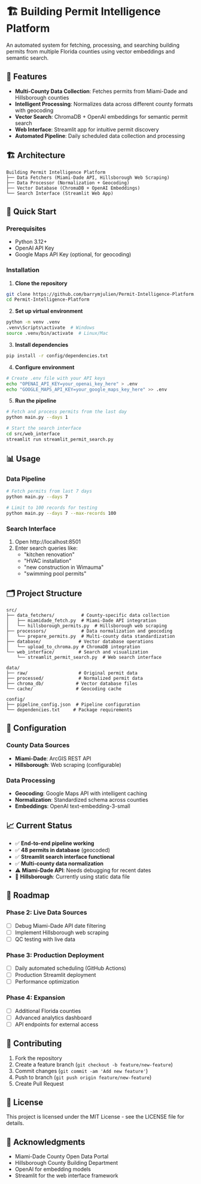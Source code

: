 # 🏗️ Building Permit Intelligence Platform

An automated system for fetching, processing, and searching building permits from multiple Florida counties using vector embeddings and semantic search.

## 🎯 Features

- **Multi-County Data Collection**: Fetches permits from Miami-Dade and Hillsborough counties
- **Intelligent Processing**: Normalizes data across different county formats with geocoding
- **Vector Search**: ChromaDB + OpenAI embeddings for semantic permit search
- **Web Interface**: Streamlit app for intuitive permit discovery
- **Automated Pipeline**: Daily scheduled data collection and processing

## 🏗️ Architecture

```
Building Permit Intelligence Platform
├── Data Fetchers (Miami-Dade API, Hillsborough Web Scraping)
├── Data Processor (Normalization + Geocoding)
├── Vector Database (ChromaDB + OpenAI Embeddings)
└── Search Interface (Streamlit Web App)
```

## 🚀 Quick Start

### Prerequisites
- Python 3.12+
- OpenAI API Key
- Google Maps API Key (optional, for geocoding)

### Installation

1. **Clone the repository**
```bash
git clone https://github.com/barrymjulien/Permit-Intelligence-Platform.git
cd Permit-Intelligence-Platform
```

2. **Set up virtual environment**
```bash
python -m venv .venv
.venv\Scripts\activate  # Windows
source .venv/bin/activate  # Linux/Mac
```

3. **Install dependencies**
```bash
pip install -r config/dependencies.txt
```

4. **Configure environment**
```bash
# Create .env file with your API keys
echo "OPENAI_API_KEY=your_openai_key_here" > .env
echo "GOOGLE_MAPS_API_KEY=your_google_maps_key_here" >> .env
```

5. **Run the pipeline**
```bash
# Fetch and process permits from the last day
python main.py --days 1

# Start the search interface
cd src/web_interface
streamlit run streamlit_permit_search.py
```

## 📊 Usage

### Data Pipeline
```bash
# Fetch permits from last 7 days
python main.py --days 7

# Limit to 100 records for testing
python main.py --days 7 --max-records 100
```

### Search Interface
1. Open http://localhost:8501
2. Enter search queries like:
   - "kitchen renovation"
   - "HVAC installation"
   - "new construction in Wimauma"
   - "swimming pool permits"

## 🗂️ Project Structure

```
src/
├── data_fetchers/          # County-specific data collection
│   ├── miamidade_fetch.py  # Miami-Dade API integration
│   └── hillsborough_permits.py  # Hillsborough web scraping
├── processors/             # Data normalization and geocoding
│   └── prepare_permits.py  # Multi-county data standardization
├── database/              # Vector database operations
│   └── upload_to_chroma.py # ChromaDB integration
└── web_interface/         # Search and visualization
    └── streamlit_permit_search.py  # Web search interface

data/
├── raw/                   # Original permit data
├── processed/             # Normalized permit data
├── chroma_db/            # Vector database files
└── cache/                # Geocoding cache

config/
├── pipeline_config.json  # Pipeline configuration
└── dependencies.txt     # Package requirements
```

## 🔧 Configuration

### County Data Sources
- **Miami-Dade**: ArcGIS REST API
- **Hillsborough**: Web scraping (configurable)

### Data Processing
- **Geocoding**: Google Maps API with intelligent caching
- **Normalization**: Standardized schema across counties
- **Embeddings**: OpenAI text-embedding-3-small

## 📈 Current Status

- ✅ **End-to-end pipeline working**
- ✅ **48 permits in database** (geocoded)
- ✅ **Streamlit search interface functional**
- ✅ **Multi-county data normalization**
- ⚠️ **Miami-Dade API**: Needs debugging for recent dates
- 📁 **Hillsborough**: Currently using static data file

## 🎯 Roadmap

### Phase 2: Live Data Sources
- [ ] Debug Miami-Dade API date filtering
- [ ] Implement Hillsborough web scraping
- [ ] QC testing with live data

### Phase 3: Production Deployment
- [ ] Daily automated scheduling (GitHub Actions)
- [ ] Production Streamlit deployment
- [ ] Performance optimization

### Phase 4: Expansion
- [ ] Additional Florida counties
- [ ] Advanced analytics dashboard
- [ ] API endpoints for external access

## 🤝 Contributing

1. Fork the repository
2. Create a feature branch (`git checkout -b feature/new-feature`)
3. Commit changes (`git commit -am 'Add new feature'`)
4. Push to branch (`git push origin feature/new-feature`)
5. Create Pull Request

## 📄 License

This project is licensed under the MIT License - see the LICENSE file for details.

## 🙏 Acknowledgments

- Miami-Dade County Open Data Portal
- Hillsborough County Building Department
- OpenAI for embedding models
- Streamlit for the web interface framework
